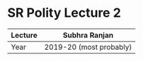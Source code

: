 # SR Polity  Lecture 2
| Lecture | Subhra Ranjan           |
| ------- | ----------------------- |
| Year    | 2019-20 (most probably) |
